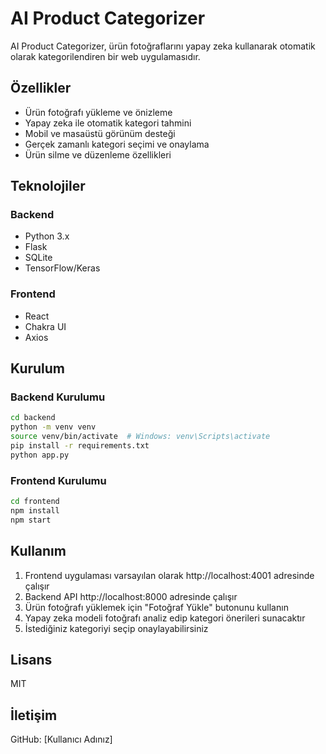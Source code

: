 # AI Product Categorizer

AI Product Categorizer, ürün fotoğraflarını yapay zeka kullanarak otomatik olarak kategorilendiren bir web uygulamasıdır.

## Özellikler

- Ürün fotoğrafı yükleme ve önizleme
- Yapay zeka ile otomatik kategori tahmini
- Mobil ve masaüstü görünüm desteği
- Gerçek zamanlı kategori seçimi ve onaylama
- Ürün silme ve düzenleme özellikleri

## Teknolojiler

### Backend
- Python 3.x
- Flask
- SQLite
- TensorFlow/Keras

### Frontend
- React
- Chakra UI
- Axios

## Kurulum

### Backend Kurulumu

```bash
cd backend
python -m venv venv
source venv/bin/activate  # Windows: venv\Scripts\activate
pip install -r requirements.txt
python app.py
```

### Frontend Kurulumu

```bash
cd frontend
npm install
npm start
```

## Kullanım

1. Frontend uygulaması varsayılan olarak http://localhost:4001 adresinde çalışır
2. Backend API http://localhost:8000 adresinde çalışır
3. Ürün fotoğrafı yüklemek için "Fotoğraf Yükle" butonunu kullanın
4. Yapay zeka modeli fotoğrafı analiz edip kategori önerileri sunacaktır
5. İstediğiniz kategoriyi seçip onaylayabilirsiniz

## Lisans

MIT

## İletişim

GitHub: [Kullanıcı Adınız] 